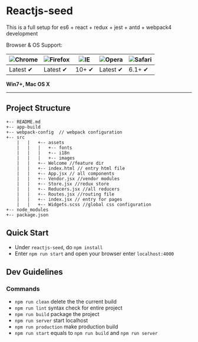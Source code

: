 # Reactjs-seed

This is a full setup for es6 + react + redux + jest + antd + webpack4 development

Browser & OS Support:

![Chrome](https://cdnjs.cloudflare.com/ajax/libs/browser-logos/39.1.1/chrome/chrome_48x48.png) | ![Firefox](https://cdnjs.cloudflare.com/ajax/libs/browser-logos/39.1.1/firefox/firefox_48x48.png) | ![IE](https://cdnjs.cloudflare.com/ajax/libs/browser-logos/39.1.1/archive/internet-explorer_9-11/internet-explorer_9-11_48x48.png) | ![Opera](https://cdnjs.cloudflare.com/ajax/libs/browser-logos/39.1.1/opera/opera_48x48.png) | ![Safari](https://cdnjs.cloudflare.com/ajax/libs/browser-logos/39.1.1/safari/safari_48x48.png)
--- | --- | --- | --- | --- |
Latest ✔ | Latest ✔ | 10+ ✔ | Latest ✔ | 6.1+ ✔ |

**Win7+, Mac OS X**

---
## Project Structure

```
+-- README.md
+-- app-build
+-- webpack-config  // webpack configuration
+-- src
    |   |   +-- assets
    |   |   |   +-- fonts
    |   |   |   +-- i18n
    |   |   |   +-- images
    |   |   +-- Welcome //feature dir
    |   |   +-- index.html // entry html file
    |   |   +-- App.jsx // all components
    |   |   +-- Vendor.jsx //vendor modules
    |   |   +-- Store.jsx //redux store
    |   |   +-- Reducers.jsx //all reducers
    |   |   +-- Routes.jsx //routing file
    |   |   +-- index.jsx // entry for pages
    |   |   +-- Widgets.scss //global css configuration
+-- node_modules
+-- package.json
```

## Quick Start

- Under `reactjs-seed`, do `npm install`
- Enter `npm run start` and open your browser enter `localhost:4000`

## Dev Guidelines

### Commands
- `npm run clean` delete the the current build
- `npm run lint` syntax check for entire project
- `npm run build` package the project
- `npm run server` start localhost
- `npm run production` make production build
- `npm run start` equals to `npm run build` and `npm run server`


